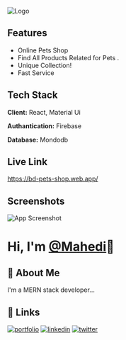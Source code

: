 
![Logo](https://i.ibb.co/V2bcD6J/Soft-Brown-Cute-Cat-Pet-Care-Logo.png)

    
## Features

- Online Pets Shop 
- Find All Products Related for Pets .
- Unique Collection!
- Fast Service


  
## Tech Stack

**Client:** React,  Material Ui 

**Authantication:** Firebase

**Database:** Mondodb

  
## Live Link

https://bd-pets-shop.web.app/

  
## Screenshots

![App Screenshot](https://i.ibb.co/Np8MbV8/screencapture-bd-pets-shop-web-app-2021-11-13-16-03-21.png)

# Hi, I'm  [@Mahedi](https://www.github.com/Mahedimm)👋

  
## 🚀 About Me
I'm a MERN stack developer...

  
## 🔗 Links
[![portfolio](https://img.shields.io/badge/my_portfolio-000?style=for-the-badge&logo=ko-fi&logoColor=white)]()
[![linkedin](https://img.shields.io/badge/linkedin-0A66C2?style=for-the-badge&logo=linkedin&logoColor=white)](https://www.linkedin.com/in/mahedi-hasan-1a77b7110/)
[![twitter](https://img.shields.io/badge/twitter-1DA1F2?style=for-the-badge&logo=twitter&logoColor=white)](https://twitter.com/mahediCSE)


